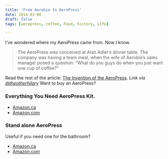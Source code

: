```yaml
---
title: 'From Aerobie to AeroPress'
date: 2014-03-06
draft: false
tags: [aeropress, coffee, Food, history, Life]

---
```


I've wondered where my AeroPress came from. Now I know.

> The AeroPress was conceived at Alan Adler’s dinner table. The company was having a team meal, when the wife of Aerobie’s sales manager posed a question: “What do you guys do when you just want one cup of coffee?”

Read the rest of the article: [The Invention of the AeroPress](http://priceonomics.com/the-invention-of-the-aeropress/). _Link via [@theotherhilary](https://twitter.com/theotherHilary/status/441598322164637696)_ Want to buy an AeroPress?

### Everything You Need AeroPress Kit.

*   [Amazon.ca](http://www.amazon.ca/gp/product/B000GXZ2GS/ref=as_li_ss_tl?ie=UTF8&camp=15121&creative=390961&creativeASIN=B000GXZ2GS&linkCode=as2&tag=farawsoclos0a-20)
*   [Amazon.com](http://www.amazon.com/gp/product/B0047BIWSK/ref=as_li_ss_tl?ie=UTF8&camp=1789&creative=390957&creativeASIN=B0047BIWSK&linkCode=as2&tag=farawsoclose-20)

### Stand alone AeroPress

Useful if you need one for the bathroom?

*   [Amazon.ca](http://www.amazon.ca/gp/product/B0047BIWSK/ref=as_li_ss_tl?ie=UTF8&camp=15121&creative=390961&creativeASIN=B0047BIWSK&linkCode=as2&tag=farawsoclos0a-20)
*   [Amazon.com](http://www.amazon.com/gp/product/B0047BIWSK/ref=as_li_ss_tl?ie=UTF8&camp=1789&creative=390957&creativeASIN=B0047BIWSK&linkCode=as2&tag=farawsoclose-20)